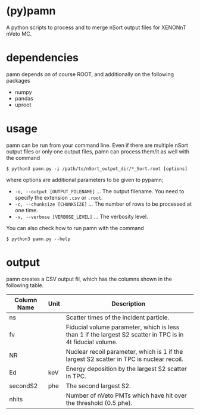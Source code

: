 # (py)pamn
A python scripts to process and to merge nSort output files for XENONnT nVeto MC.

# dependencies
pamn depends on of course ROOT, and additionally on the following packages

- numpy
- pandas
- uproot

# usage
pamn can be run from your command line.
Even if there are multiple nSort output files or only one output files, pamn can process them/it as well with the command

```
$ python3 pamn.py -i /path/to/nSort_output_dir/*_Sort.root [options]
```

where options are additional parameters to be given to pypamn;

- `-o, --output [OUTPUT_FILENAME]` ... The output filename. You need to specify the extension `.csv` or `.root`.
- `-c, --chunksize [CHUNKSIZE]` ... The number of rows to be processed at one time.
- `-v, --verbose [VERBOSE_LEVEL]` ... The verbosity level.

You can also check how to run pamn with the command

```
$ python3 pamn.py --help
```

# output
pamn creates a CSV output fil, which has the columns shown in the following table.

| Column Name | Unit | Description |
|-------------|------|-------------|
| ns          |      | Scatter times of the incident particle. |
| fv          |      | Fiducial volume parameter, which is less than 1 if the largest S2 scatter in TPC is in 4t fiducial volume. |
| NR          |      | Nuclear recoil parameter, which is 1 if the largest S2 scatter in TPC is nuclear recoil. |
| Ed          | keV  | Energy deposition by the largest S2 scatter in TPC.  |
| secondS2    | phe  | The second largest S2.  |
| nhits       |      | Number of nVeto PMTs which have hit over the threshold (0.5 phe).  |
